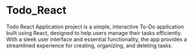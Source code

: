 # Todo_React

Todo React Application project is a simple, interactive To-Do application built using React, designed to help users manage their tasks efficiently. With a sleek user interface and essential functionality, the app provides a streamlined experience for creating, organizing, and deleting tasks.